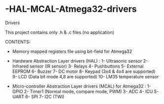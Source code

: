 # -HAL-MCAL-Atmega32-drivers
Drivers

This project contains only .h & .c files (no application)

CONTENTS:

  * Memory mapped registers file using bit-field for Atmega32 

  * Hardware Abstraction Layer drivers (HAL)  :
1- Ultrasonic sensor
2- Infrared sensor (IR sensor)
3- Relays
4- Pushbuttons
5- External EEPROM
6- Buzzer
7- DC motor
8- Keypad (3x4 & 4x4 are supported)              
9- LCD (Data bit mode 4,8 are supported)
10- LM35 temperature sensor

  * Micro-controller Abstraction Layer drivers (MCAL) for Atmega32  :
1- GPIO
2- Timer1 (Normal mode, compare mode, PWM)
3- ADC
4- ICU
5- UART
6- SPI
7- I2C (TWI)

       
